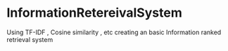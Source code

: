# InformationRetereivalSystem
Using TF-IDF , Cosine similarity , etc creating an basic Information ranked retrieval system
